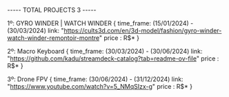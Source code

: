 ----- TOTAL PROJECTS 3 -----

1º: GYRO WINDER | WATCH WINDER {
    time_frame: (15/01/2024) - (30/03/2024)
    link: "https://cults3d.com/en/3d-model/fashion/gyro-winder-watch-winder-remontoir-montre"
    price : R$*
}




2º: Macro Keyboard {
    time_frame: (30/03/2024) - (30/06/2024)
    link: "https://github.com/kadu/streamdeck-catalog?tab=readme-ov-file"
    price : R$*
}




3º: Drone FPV  {
    time_frame: (30/06/2024) - (31/12/2024)
    link: "https://www.youtube.com/watch?v=5_NMqSIzx-g"
    price : R$*
}